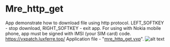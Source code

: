 # Mre_http_get
App demonstrate how to download file using http protocol. LEFT_SOFTKEY - stop download, RIGHT_SOFTKEY - exit app.
For using with Nokia mobile phone, app must be signed with IMSI (your SIM card) code.
https://vxpatch.luxferre.top/
Application file - "[mre_http_get.vxp](https://github.com/RDZDX/mre_http_get/blob/main/mre_http_get.vxp?raw=true)".
![alt text](https://rdzdx.github.io/mre_http_get/picture.jpg)
